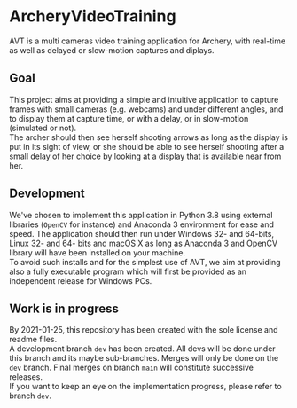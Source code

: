 # ArcheryVideoTraining
AVT is a multi cameras video training application for Archery, with real-time as well as delayed or slow-motion captures and diplays.

## Goal
This project aims at providing a simple and intuitive application to capture frames with small cameras (e.g. webcams) and under different angles, and to display them at capture time, or with a delay, or in slow-motion (simulated or not).  
The archer should then see herself shooting arrows as long as the display is put in its sight of view, or she should be able to see herself shooting after a small delay of her choice by looking at a display that is available near from her.

## Development
We've chosen to implement this application in Python 3.8 using external libraries (`OpenCV` for instance) and Anaconda 3 environment for ease and speed. The application should then run under Windows 32- and 64-bits, Linux 32- and 64- bits and macOS X as long as Anaconda 3 and OpenCV library will have been installed on your machine.  
To avoid such installs and for the simplest use of AVT, we aim at providing also a fully executable program which will first be provided as an independent release for Windows PCs.

## Work is in progress
By 2021-01-25, this repository has been created with the sole license and readme files.  
A development branch `dev` has been created. All devs will be done under this branch and its maybe sub-branches. Merges will only be done on the `dev` branch. Final merges on branch `main` will constitute successive releases.  
If you want to keep an eye on the implementation progress, please refer to branch `dev`.
